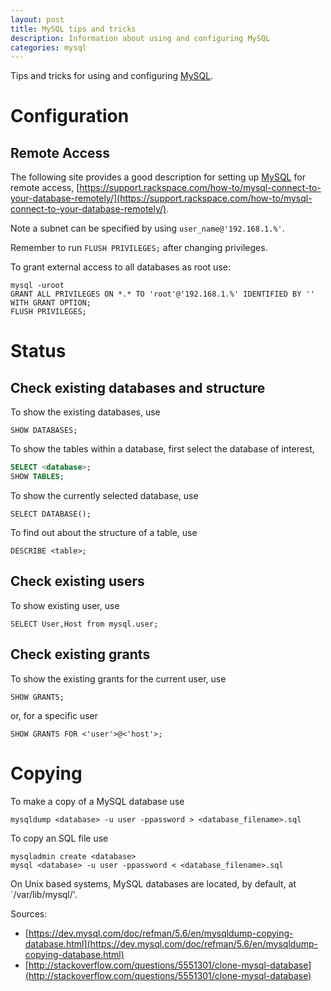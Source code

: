 ```yaml
---
layout: post
title: MySQL tips and tricks
description: Information about using and configuring MySQL
categories: mysql
---
```


Tips and tricks for using and configuring [MySQL](https://www.mysql.com/).

# Configuration

## Remote Access

The following site provides a good description for setting up [MySQL](https://www.mysql.com/) for remote access, [https://support.rackspace.com/how-to/mysql-connect-to-your-database-remotely/](https://support.rackspace.com/how-to/mysql-connect-to-your-database-remotely/).

Note a subnet can be specified by using `user_name@'192.168.1.%'`.

Remember to run `FLUSH PRIVILEGES;` after changing privileges.

To grant external access to all databases as root use:

```
mysql -uroot
GRANT ALL PRIVILEGES ON *.* TO 'root'@'192.168.1.%' IDENTIFIED BY '' WITH GRANT OPTION;
FLUSH PRIVILEGES;
```

# Status

## Check existing databases and structure

To show the existing databases, use

```
SHOW DATABASES;
```

To show the tables within a database, first select the database of interest,

```sql
SELECT <database>;
SHOW TABLES;
```

To show the currently selected database, use

```
SELECT DATABASE();
```

To find out about the structure of a table, use

```
DESCRIBE <table>;
```

## Check existing users

To show existing user, use

```
SELECT User,Host from mysql.user;
```

## Check existing grants

To show the existing grants for the current user, use

```
SHOW GRANTS;
```

or, for a specific user

```
SHOW GRANTS FOR <'user'>@<'host'>;
```

# Copying

To make a copy of a MySQL database use

```
mysqldump <database> -u user -ppassword > <database_filename>.sql
```

To copy an SQL file use

```
mysqladmin create <database>
mysql <database> -u user -ppassword < <database_filename>.sql
```

On Unix based systems, MySQL databases are located, by default, at `/var/lib/mysql/<database>'.

Sources:

*   [https://dev.mysql.com/doc/refman/5.6/en/mysqldump-copying-database.html](https://dev.mysql.com/doc/refman/5.6/en/mysqldump-copying-database.html)
*   [http://stackoverflow.com/questions/5551301/clone-mysql-database](http://stackoverflow.com/questions/5551301/clone-mysql-database)
